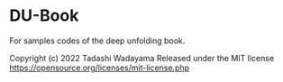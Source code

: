 # DU-Book
For samples codes of the deep unfolding book.


Copyright (c) 2022 Tadashi Wadayama 
Released under the MIT license 
https://opensource.org/licenses/mit-license.php
